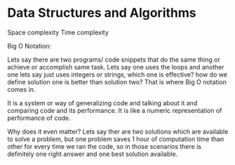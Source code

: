 # Data Structures and Algorithms

Space complexity
Time complexity

Big O Notation:

Lets say there are two programs/ code snippets that do the same thing or achieve or accomplish same task. Lets say one
uses the loops and another one lets say just uses integers or strings, which one is effective? how do we define solution one is better than solution two?
That is where Big O notation comes in.

It is a system or way of generalizing code and talking about it and comparing code and its performance.
It is like a numeric representation of performance of code.

Why does it even matter?
Lets say ther are two solutions which are available to solve a problem, but one problem saves 1 hour of computation time than other for every time we ran the code, so in those scenarios there is definitely one right answer and one best solution available.
